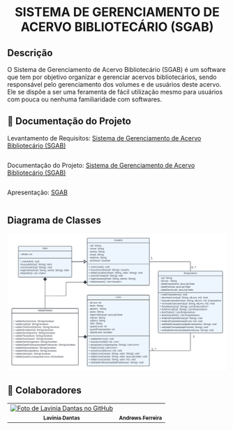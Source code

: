<h1 align="center">SISTEMA DE GERENCIAMENTO DE ACERVO BIBLIOTECÁRIO (SGAB)</h1>

## **Descrição**
O Sistema de Gerenciamento de Acervo Bibliotecário (SGAB) é um software que tem por objetivo organizar e gerenciar acervos bibliotecários, sendo responsável pelo gerenciamento dos volumes e de usuários deste acervo. Ele se dispõe a ser uma feramenta de fácil utilização mesmo para usuários com pouca ou nenhuma familiaridade com softwares. 

## 📑 Documentação do Projeto
<table>
  Levantamento de Requisitos: 
  <a href= "https://github.com/LilPuppet/Sistema-de-Gerenciamento-de-Acervos-Bibliotecarios/blob/main/desc/Levantamento%20e%20Estudo%20dos%20Requisitos.docx.pdf">
    Sistema de Gerenciamento de Acervo Bibliotecário (SGAB)
  </a>
</table>
<table>
  Documentação do Projeto: 
  <a href= "https://github.com/LilPuppet/Sistema-de-Gerenciamento-de-Acervos-Bibliotecarios/blob/main/desc/Documento%20de%20Visão.pdf">
    Sistema de Gerenciamento de Acervo Bibliotecário (SGAB)
  </a>
</table>
<table>
  Apresentação: 
  <a href="https://github.com/LilPuppet/Sistema-de-Gerenciamento-de-Acervos-Bibliotecarios/blob/main/desc/Apresentação%20do%20SGAB%20-%20OFICIAL.pdf">
    SGAB
  </a>
</table>

## Diagrama de Classes
![Diagrama de Classes](https://github.com/LilPuppet/Sistema-de-Gerenciamento-de-Acervos-Bibliotecarios/blob/main/desc/Biblioteca.png)

## :handshake: Colaboradores
<table align="center">
  <tr>
    <td align="center">
      <a href="https://github.com/LilPuppet">
        <img src="https://avatars.githubusercontent.com/u/100712081?v=4" width="100px;" alt="Foto de Lavinia Dantas no GitHub"/><br>
        <sub>
          <b>Lavinia Dantas</b>
        </sub>
      </a>
    </td>
    <td align="center">
      <a href="https://github.com/TheFonci">
        <img src="https://avatars.githubusercontent.com/u/115956936?v=4" width="100px;" alt=""/><br>
        <sub>
          <b>Andrews Ferreira</b>
        </sub>
      </a>
    </td>
  </tr>
</table> 
